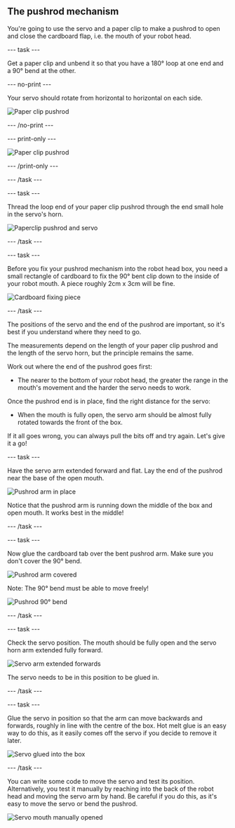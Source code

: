 ## The pushrod mechanism

You're going to use the servo and a paper clip to make a pushrod to open and close the cardboard flap, i.e. the mouth of your robot head.

--- task ---

Get a paper clip and unbend it so that you have a 180° loop at one end and a 90° bend at the other.

--- no-print ---

Your servo should rotate from horizontal to horizontal on each side.

![Paper clip pushrod](images/pushrod_paperclip.gif)

--- /no-print ---

--- print-only ---

![Paper clip pushrod](images/pushrod_paperclip.png)

--- /print-only ---

--- /task ---

--- task ---

Thread the loop end of your paper clip pushrod through the end small hole in the servo's horn.

![Paperclip pushrod and servo](images/pushrod_pushrodAndServo.png)

--- /task ---

--- task ---

Before you fix your pushrod mechanism into the robot head box, you need a small rectangle of cardboard to fix the 90° bent clip down to the inside of your robot mouth. A piece roughly 2cm x 3cm will be fine.

![Cardboard fixing piece](images/pushrod_cardboardTab.png)

--- /task ---

The positions of the servo and the end of the pushrod are important, so it's best if you understand where they need to go.

The measurements depend on the length of your paper clip pushrod and the length of the servo horn, but the principle remains the same.

Work out where the end of the pushrod goes first:
+ The nearer to the bottom of your robot head, the greater the range in the mouth's movement and the harder the servo needs to work. 

Once the pushrod end is in place, find the right distance for the servo:
+ When the mouth is fully open, the servo arm should be almost fully rotated towards the front of the box.

If it all goes wrong, you can always pull the bits off and try again. Let's give it a go!

--- task ---

Have the servo arm extended forward and flat. Lay the end of the pushrod near the base of the open mouth.

![Pushrod arm in place](images/pushrod_armInPlace.png)

Notice that the pushrod arm is running down the middle of the box and open mouth. It works best in the middle!

--- /task ---

--- task ---

Now glue the cardboard tab over the bent pushrod arm. Make sure you don't cover the 90° bend.

![Pushrod arm covered](images/pushrod_armFixed.png)

Note: The 90° bend must be able to move freely!

![Pushrod 90° bend](images/pushrod_armBend.png)

--- /task ---

--- task ---

Check the servo position. The mouth should be fully open and the servo horn arm extended fully forward.

![Servo arm extended forwards](images/pushrod_servoForwards.png)

The servo needs to be in this position to be glued in.

--- /task ---

--- task ---

Glue the servo in position so that the arm can move backwards and forwards, roughly in line with the centre of the box. Hot melt glue is an easy way to do this, as it easily comes off the servo if you decide to remove it later.

![Servo glued into the box](images/pushrod_servoFixed.png)

--- /task ---

You can write some code to move the servo and test its position. Alternatively, you test it manually by reaching into the back of the robot head and moving the servo arm by hand. Be careful if you do this, as it's easy to move the servo or bend the pushrod.

![Servo mouth manually opened](images/pushrod_servoManuallyOpened.png)
